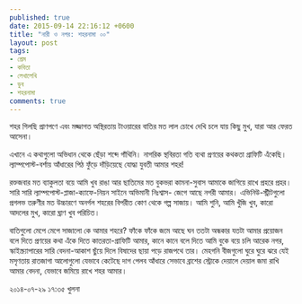```yaml
---
published: true
date: 2015-09-14 22:16:12 +0600
title: "নারী ও নগর: শহরনামা ০০"
layout: post
tags:
- প্রেম
- কবিতা
- লেখালেখি
- ডুব
- শহরনামা
comments: true
---
```

শহর গিলছি প্রাণপণে
এবং মজ্জাগত অস্থিরতায়
টাওয়ারের বাতির মত লাল চোখে দেখি
চলে যায় কিছু মুখ,
যারা আর ফেরত আসেনা।

এখানে এ কথাগুলো
অভিধান থেকে ছেঁড়া শব্দে গাঁথিনি।
নাগরিক স্থবিরতা
গতি ব্যথা প্রণয়ের কথকতা
গ্রাফিটি এঁকেছি।
ল্যাম্পপোস্ট-বর্শায় আঁধারের পিঠ ফুঁড়ে
দাঁড়িয়েছে যোদ্ধা যুবতী
আমার শহর!

রক্তজবার মত ব্যাকুলতা বয়ে
আমি খুব রাঙা আর
ছাতিমের মত
বুকভরা কামনা-সুবাস
আমাকে জাগিয়ে রাখে প্রহরে প্রহর।
সারি সারি ল্যাম্পপোস্ট-প্লাজা-ক্যাফে-নিয়ন সাইনে
অভিমানী নিঃশ্বাস-
জেগে আছে নগরী আমার।
এভিনিউ-স্ট্রীটগুলো প্রগলভ তরুণীর মত
উচ্চারণে অনর্গল
শহরের বিপরীত কোণ থেকে গল্প সাজায়।
আমি শুনি,
আমি খুঁজি খুব,
কারো আদলের মুখ,
কারো ঘ্রাণ খুব পরিচিত।

বাতিগুলো মেপে মেপে
সাজালো কে আমার শহরে?
ফাঁকে ফাঁকে জমে আছে ঘন
ততটা অন্ধকার
যতটা আমার প্রয়োজন
বলে দিতে প্রণয়ের কথা
এঁকে দিতে কাতরতা-গ্রাফিটি আমার,
কানে কানে বলে দিতে
আমি বুকে বয়ে চলি আরেক নগর,
স্কাইস্ক্র্যাপারের সারি
বেদনা-আকাশ ছুঁয়ে দিলে
বিষাদের ছায়া পড়ে
রাজপথে তার।
মেহগনি বীজগুলো
ঘুরে ঘুরে ঝরে যেই মসৃণতায়
রাতজাগা আলোগুলো
যেভাবে কেটেছে দাগ পেলব আঁধারে
সেভাবে ব্রাশের স্ট্রোকে দেয়ালে দেয়াল
জমা রাখি আমার বেদনা,
যেভাবে জমিয়ে রাখে শহর আমার।

২০১৪-০৭-২৯ ১৭:৩৫
খুলনা
